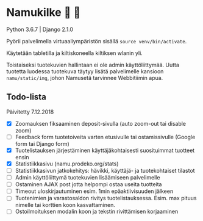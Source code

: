# Namukilke :candy: :apple:

Python 3.6.7 | Django 2.1.0

Pyörii palvelimella virtuaaliympäristön sisällä `source venv/bin/activate`.

Käytetään tabletilla ja kiltiskoneella kiltiksen wlanin yli.

Toistaiseksi tuotekuvien hallintaan ei ole admin käyttöliittymää. Uutta tuotetta luodessa tuotekuva täytyy lisätä palvelimelle kansioon `namu/static/img`, johon Namusetä tarvinnee Webbitiimin apua.

## Todo-lista
Päivitetty 7.12.2018
- [X] Zoomauksen fiksaaminen deposit-sivulla (auto zoom-out tai disable zoom)
- [ ] Feedback form tuotetoiveita varten etusivulle tai ostamissivulle (Google form tai Django form)
- [X] Tuotelistauksen järjestäminen käyttäjäkohtaisesti suosituimmat tuotteet ensin
- [X] Statistiikkasivu (namu.prodeko.org/stats)
- [ ] Statistiikkasivun jatkokehitys: hävikki, käyttäjä- ja tuotekohtaiset tilastot
- [ ] Admin käyttöliittymä tuotekuvien lisäämiseen palvelimelle
- [ ] Ostaminen AJAX post jotta helpompi ostaa useita tuotteita
- [ ] Timeout uloskirjautuminen esim. 1min epäaktiivisuuden jälkeen
- [ ] Tuotenimien ja varastosaldon rivitys tuotelistauksessa. Esim. max pituus nimelle tai korttien koon kasvattaminen.
- [ ] Ostoilmoituksen modalin koon ja tekstin rivittämisen korjaaminen
